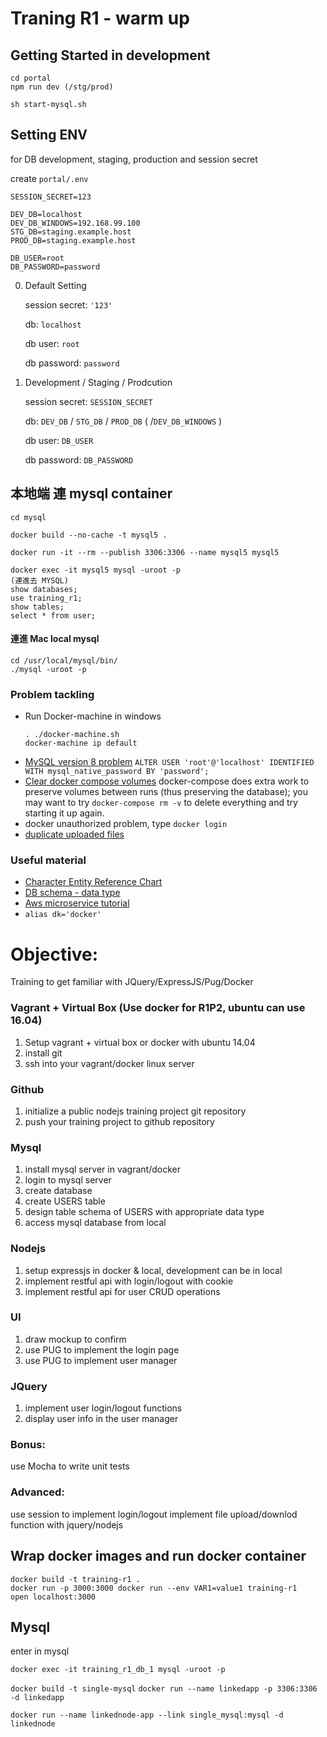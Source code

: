 # Traning R1 - warm up

## Getting Started in development

```
cd portal
npm run dev (/stg/prod)

sh start-mysql.sh
```

## Setting ENV
for DB development, staging, production and session secret

create `portal/.env` 
```
SESSION_SECRET=123

DEV_DB=localhost
DEV_DB_WINDOWS=192.168.99.100
STG_DB=staging.example.host
PROD_DB=staging.example.host

DB_USER=root
DB_PASSWORD=password

```
0. Default Setting

    session secret: `'123'`

    db: `localhost`

    db user: `root`

    db password: `password`

1. Development / Staging / Prodcution

    session secret: `SESSION_SECRET`

    db: `DEV_DB` / `STG_DB` / `PROD_DB` ( /`DEV_DB_WINDOWS` )

    db user: `DB_USER`

    db password: `DB_PASSWORD`


## 本地端 連 mysql container 

```
cd mysql

docker build --no-cache -t mysql5 .

docker run -it --rm --publish 3306:3306 --name mysql5 mysql5

docker exec -it mysql5 mysql -uroot -p 
(連進去 MYSQL)
show databases;
use training_r1;
show tables;
select * from user;
```

#### 連進 Mac local mysql
```
cd /usr/local/mysql/bin/
./mysql -uroot -p
```


### Problem tackling
- Run Docker-machine in windows
    ```
    . ./docker-machine.sh
    docker-machine ip default
    ```
- [MySQL version 8 problem](https://o7planning.org/en/11959/connecting-to-mysql-database-using-nodejs)
  `ALTER USER 'root'@'localhost' IDENTIFIED WITH mysql_native_password BY 'password';`
- [Clear docker compose volumes](https://github.com/docker-library/mysql/issues/51)
  docker-compose does extra work to preserve volumes between runs (thus preserving the database); you may want to try `docker-compose rm -v` to delete everything and try starting it up again.
- docker unauthorized problem, type `docker login`
- [duplicate uploaded files](https://stackoverflow.com/questions/32045027/multer-callbacks-not-working)


### Useful material 
- [Character Entity Reference Chart](https://dev.w3.org/html5/html-author/charref)
- [DB schema - data type](http://www.tutorialspoint.com/mysql/mysql-data-types.htm)
- [Aws microservice tutorial](https://aws.amazon.com/tw/getting-started/container-microservices-tutorial/)
- `alias dk='docker'`

# Objective:
Training to get familiar with JQuery/ExpressJS/Pug/Docker

### Vagrant + Virtual Box (Use docker for R1P2, ubuntu can use 16.04)
1. Setup vagrant + virtual box or docker with ubuntu 14.04
2. install git
3. ssh into your vagrant/docker linux server

### Github
1. initialize a public nodejs training project git repository
2. push your training project to github repository

### Mysql
1. install mysql server in vagrant/docker
2. login to mysql server
3. create database
4. create USERS table
5. design table schema of USERS with appropriate data type
6. access mysql database from local


### Nodejs
1. setup expressjs in docker & local, development can be in local
2. implement restful api with login/logout with cookie
3. implement restful api for user CRUD operations


### UI
1. draw mockup to confirm
2. use PUG to implement the login page
3. use PUG to implement user manager

### JQuery
1. implement user login/logout functions
2. display user info in the user manager 

### Bonus:
use Mocha to write unit tests

### Advanced:
use session to implement login/logout
implement file upload/downlod function with jquery/nodejs



## Wrap docker images and run docker container

```
docker build -t training-r1 .
docker run -p 3000:3000 docker run --env VAR1=value1 training-r1 
open localhost:3000
```

## Mysql
enter in mysql
```
docker exec -it training_r1_db_1 mysql -uroot -p
```

`docker build -t single-mysql`
`docker run --name linkedapp -p 3306:3306 -d linkedapp`

`docker run --name linkednode-app --link single_mysql:mysql -d linkednode`

